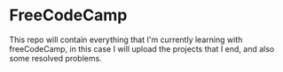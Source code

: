 # FreeCodeCamp
This repo will contain everything that I'm currently learning with freeCodeCamp, in this case I will upload the projects that I end, and also some resolved problems. 
